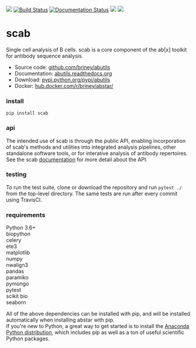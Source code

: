 ![](https://img.shields.io/pypi/v/scab.svg?colorB=blue)
[![Build Status](https://travis-ci.com/briney/scab.svg?branch=master)](https://travis-ci.com/briney/scab)
[![Documentation Status](https://readthedocs.org/projects/scab/badge/?version=latest)](https://scab.readthedocs.io/en/latest/?badge=latest)
![](https://img.shields.io/pypi/pyversions/scab.svg)
![](https://img.shields.io/badge/license-MIT-blue.svg)

# scab

Single cell analysis of B cells.
scab is a core component of the ab\[x\] toolkit for antibody sequence analysis.
  
  - Source code: [github.com/briney/abutils](https://github.com/briney/abutils)  
  - Documentation: [abutils.readthedocs.org](http://abutils.readthedocs.org)  
  - Download: [pypi.python.org/pypi/abutils](https://pypi.python.org/pypi/abutils)  
  - Docker: [hub.docker.com/r/briney/abstar/](https://hub.docker.com/r/briney/abstar/)  
  
### install  
`pip install scab`  


### api  
The intended use of scab is through the public API, enabling incorporation of scab's methods and utilities into integrated analysis pipelines, other standalone software tools, or for interative analysis of antibody repertoires. See the scab [documentation](http://scab.readthedocs.org) for more detail about the API.  


### testing  
To run the test suite, clone or download the repository and run `pytest ./` from the top-level directory. The same tests are run after every commit using TravisCI.  
  

### requirements  
Python 3.6+  
biopython  
celery  
ete3  
matplotlib  
numpy  
nwalign3  
pandas  
paramiko  
pymongo  
pytest  
scikit bio  
seaborn   
  
All of the above dependencies can be installed with pip, and will be installed automatically when installing abstar with pip.  
If you're new to Python, a great way to get started is to install the [Anaconda Python distribution](https://www.continuum.io/downloads), which includes pip as well as a ton of useful scientific Python packages.
  
